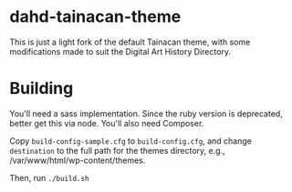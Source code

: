 # dahd-tainacan-theme

This is just a light fork of the default Tainacan theme, with some modifications made to suit the Digital Art History Directory. 

# Building

You'll need a sass implementation. Since the ruby version is deprecated, better get this via node. 
You'll also need Composer. 

Copy `build-config-sample.cfg` to `build-config.cfg`, and change `destination` to the full path for the themes directory, e.g., /var/www/html/wp-content/themes. 

Then, run `./build.sh` 
